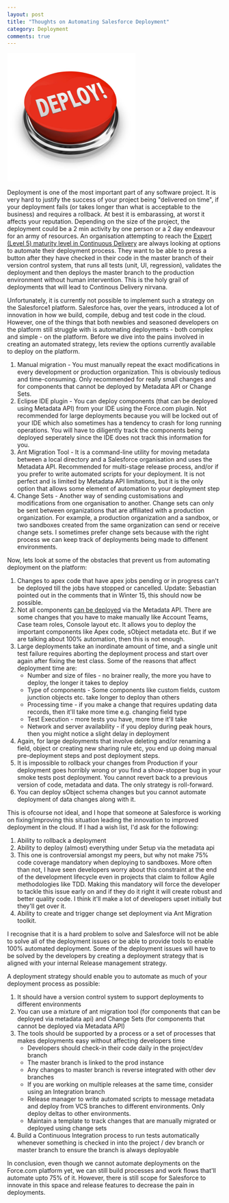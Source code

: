 ```yaml
---
layout: post
title: "Thoughts on Automating Salesforce Deployment"
category: Deployment
comments: true
---
```


<img src="/images/deploy-button.jpg" height="300px" width="300px" alt="Deploy button" />


Deployment is one of the most important part of any software project. It is very hard to justify the success of your project being "delivered on time", if your deployment fails (or takes longer than what is acceptable to the business) and requires a rollback. At best it is embarassing, at worst it affects your reputation. Depending on the size of the project, the deployment could be a 2 min activity by one person or a 2 day endeavour for an army of resources. An organisation attempting to reach the [Expert (Level 5) maturity level in Continuous Delivery](http://www.infoq.com/articles/Continuous-Delivery-Maturity-Model) are always looking at options to automate their deployment process. They want to be able to press a button after they have checked in their code in the master branch of their version control system, that runs all tests (unit, UI, regression), validates the deployment and then deploys the master branch to the production environment without human intervention. This is the holy grail of deployments that will lead to Continous Delivery nirvana. 

Unfortunately, it is currently not possible to implement such a strategy on the Salesforce1 platform. Salesforce has, over the years, introduced a lot of innovation in how we build, compile, debug and test code in the cloud. However, one of the things that both newbies and seasoned developers on the platform still struggle with is automating deployments - both complex and simple - on the platform. Before we dive into the pains involved in creating an automated strategy, lets review the options currently available to deploy on the platform.

  1. Manual migration - You must manually repeat the exact modifications in every development or production organization. This is obviously tedious and time-consuming. Only recommended for really small changes and for components that cannot be deployed by Metadata API or Change Sets.
  2. Eclipse IDE plugin - You can deploy components (that can be deployed using Metadata API) from your IDE using the Force.com plugin. Not recommended for large deployments because you will be locked out of your IDE which also sometimes has a tendency to crash for long running operations. You will have to diligently track the components being deployed seperately since the IDE does not track this information for you.
  3. Ant Migration Tool - It is a command-line utility for moving metadata between a local directory and a Salesforce organisation and uses the Metadata API. Recommended for multi-stage release process, and/or if you prefer to write automated scripts for your deployment. It is not perfect and is limited by Metadata API limitations, but it is the only option that allows some element of automation to your deployment step
  4. Change Sets - Another way of sending customisations and modifications from one organisation to another. Change sets can only be sent between organizations that are affiliated with a production organization. For example, a production organization and a sandbox, or two sandboxes created from the same organization can send or receive change sets. I sometimes prefer change sets because with the right process we can keep track of deployments being made to diffenent environments.

Now, lets look at some of the obstacles that prevent us from automating deployment on the platform:

  1. Changes to apex code that have apex jobs pending or in progress can't be deployed till the jobs have stopped or cancelled. Update: Sebastian pointed out in the comments that in Winter 15, this should now be possible.
  2. Not all components [can be deployed](http://www.salesforce.com/us/developer/docs/api_meta/index_Left.htm#StartTopic=Content/meta_unsupported_types.htm?SearchType=Stem/) via the Metadata API. There are some changes that you have to make manually like Account Teams, Case team roles, Console layout etc. It allows you to deploy the important components like Apex code, sObject metadata etc. But if we are talking about 100% automation, then this is not enough.
  3. Large deployments take an inordinate amount of time, and a single unit test failure requires aborting the deployment process and start over again after fixing the test class. Some of the reasons that affect deployment time are:
      * Number and size of files - no brainer really, the more you have to deploy, the longer it takes to deploy
      * Type of components - Some components like custom fields, custom junction objects etc. take longer to deploy than others
      * Processing time - if you make a change that requires updating data records, then it'll take more time e.g. changing field type
      * Test Execution - more tests you have, more time it'll take
      * Network and server availability - if you deploy during peak hours, then you might notice a slight delay in deployment
  4. Again, for large deployments that involve deleting and/or renaming a field, object or creating new sharing rule etc, you end up doing manual pre-deployment steps and post deployment steps.
  5. It is impossible to rollback your changes from Production if your deployment goes horribly wrong or you find a show-stopper bug in your smoke tests post deployment. You cannot revert back to a previous version of code, metadata and data. The only strategy is roll-forward. 
  6. You can deploy sObject schema changes but you cannot automate deployment of data changes along with it.

This is ofcourse not ideal, and I hope that someone at Salesforce is working on fixing/improving this situation leading the innovation to improved deployment in the cloud. If I had a wish list, I'd ask for the following:

  1. Ability to rollback a deployment 
  2. Ability to deploy (almost) everything under Setup via the metadata api
  3. This one is controversial amongst my peers, but why not make 75% code coverage mandatory when deploying to sandboxes. More often than not, I have seen developers worry about this constraint at the end of the development lifecycle even in projects that claim to follow Agile methodologies like TDD. Making this mandatory will force the developer to tackle this issue early on and if they do it right it will create robust and better quality code. I think it'll make a lot of developers upset initially but they'll get over it.
  4. Ability to create and trigger change set deployment via Ant Migration toolkit.

I recognise that it is a hard problem to solve and Salesforce will not be able to solve all of the deployment issues or be able to provide tools to enable 100% automated deployment. Some of the deployment issues will have to be solved by the developers by creating a deployment strategy that is aligned with your internal Release management strategy. 

A deployment strategy should enable you to automate as much of your deployment process as possible:

  1. It should have a version control system to support deployments to different environments
  2. You can use a mixture of ant migration tool (for components that can be deployed via metadata api) and Change Sets (for components that cannot be deployed via Metadata API)
  3. The tools should be supported by a process or a set of processes that makes deployments easy without affecting developers time
      * Developers should check-in their code daily in the project/dev branch
      * The master branch is linked to the prod instance
      * Any changes to master branch is reverse integrated with other dev branches
      * If you are working on multiple releases at the same time, consider using an Integration branch
      * Release manager to write automated scripts to message metadata and deploy from VCS branches to different environments. Only deploy deltas to other environments.
      * Maintain a template to track changes that are manually migrated or deployed using change sets
  4. Build a Continuous Integration process to run tests automatically whenever something is checked in into the project / dev branch or master branch to ensure the branch is always deployable
    
In conclusion, even though we cannot automate deployments on the Force.com platform yet, we can still build processes and work flows that'll automate upto 75% of it. However, there is still scope for Salesforce to innovate in this space and release features to decrease the pain in deployments.

